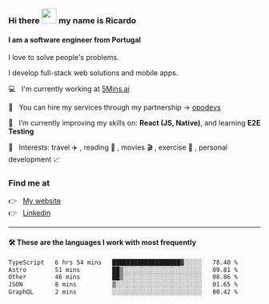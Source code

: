 ### Hi there <img src="https://raw.githubusercontent.com/iampavangandhi/iampavangandhi/master/gifs/Hi.gif" width="30"> my name is Ricardo
#### I am a software engineer from Portugal
I love to solve people's problems.

I develop full-stack web solutions and mobile apps.

💻  &nbsp; I'm currently working at <a href="https://5mins.ai/">5Mins.ai</a>

💼  &nbsp; You can hire my services through my partnership -> <a href="https://github.com/opodevs">opodevs</a>

🌱 &nbsp; I’m currently improving my skills on: **React (JS, Native)**, and learning **E2E Testing**

💙 &nbsp; Interests: travel ✈️ , reading 📖 , movies 🎬 , exercise 🏃 , personal development 📈

### Find me at

<p align="left">
  👉  &nbsp;
  <a href="https://ricardopbarbosa.com" target="_blank">
    My website
  </a>
  <br/>
  👉 &nbsp;
  <a href="https://www.linkedin.com/in/ricardopbarbosa" target="_blank">
    Linkedin
  </a>
</p>

<hr />

#### 🛠 These are the languages I work with most frequently
<!--START_SECTION:waka-->

```txt
TypeScript   6 hrs 54 mins   ███████████████████▓░░░░░   78.40 %
Astro        51 mins         ██▒░░░░░░░░░░░░░░░░░░░░░░   09.81 %
Other        46 mins         ██▒░░░░░░░░░░░░░░░░░░░░░░   08.86 %
JSON         8 mins          ▒░░░░░░░░░░░░░░░░░░░░░░░░   01.65 %
GraphQL      2 mins          ░░░░░░░░░░░░░░░░░░░░░░░░░   00.42 %
```

<!--END_SECTION:waka-->
